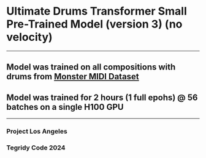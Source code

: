 # Ultimate Drums Transformer Small Pre-Trained Model (version 3) (no velocity)

***

## Model was trained on all compositions with drums from [Monster MIDI Dataset](https://github.com/asigalov61/Monster-MIDI-Dataset)
## Model was trained for 2 hours (1 full epohs) @ 56 batches on a single H100 GPU

***

### Project Los Angeles
### Tegridy Code 2024
